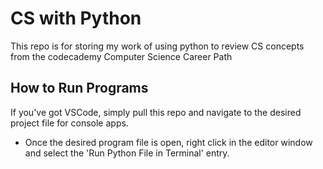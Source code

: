 # CS with Python

This repo is for storing my work of using python to review CS concepts from the codecademy Computer Science Career Path

## How to Run Programs
If you've got VSCode, simply pull this repo and navigate to the desired project file for console apps.
 - Once the desired program file is open, right click in the editor window and select the 'Run Python File in Terminal' entry.